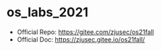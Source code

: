 # os_labs_2021

- Official Repo: https://gitee.com/zjusec/os21fall
- Official Doc:  https://zjusec.gitee.io/os21fall/
